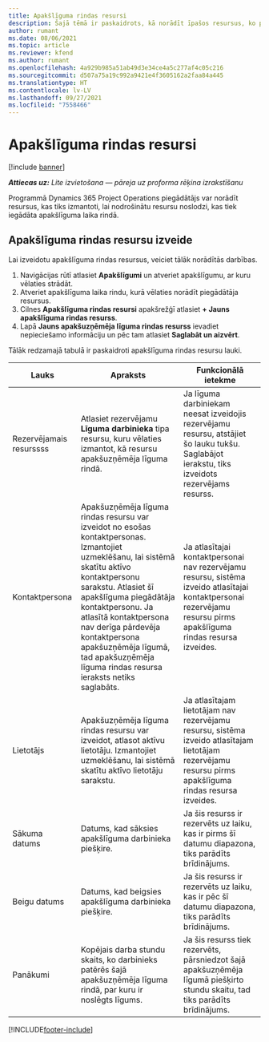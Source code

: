 ```yaml
---
title: Apakšlīguma rindas resursi
description: Šajā tēmā ir paskaidrots, kā norādīt īpašos resursus, ko piegādātājs nodrošina konkrētai apakšlīguma laika rindai.
author: rumant
ms.date: 08/06/2021
ms.topic: article
ms.reviewer: kfend
ms.author: rumant
ms.openlocfilehash: 4a929b985a51ab49d3e34ce4a5c277af4c05c216
ms.sourcegitcommit: d507a75a19c992a9421e4f3605162a2faa84a445
ms.translationtype: HT
ms.contentlocale: lv-LV
ms.lasthandoff: 09/27/2021
ms.locfileid: "7558466"
---
```

# <a name="subcontract-line-resources"></a>Apakšlīguma rindas resursi

[!include [banner](../../includes/dataverse-preview.md)]

_**Attiecas uz:** Lite izvietošana — pāreja uz proforma rēķina izrakstīšanu_

Programmā Dynamics 365 Project Operations piegādātājs var norādīt resursus, kas tiks izmantoti, lai nodrošinātu resursu noslodzi, kas tiek iegādāta apakšlīguma laika rindā.

## <a name="create-subcontract-line-resources"></a>Apakšlīguma rindas resursu izveide

Lai izveidotu apakšlīguma rindas resursus, veiciet tālāk norādītās darbības.

1. Navigācijas rūtī atlasiet **Apakšlīgumi** un atveriet apakšlīgumu, ar kuru vēlaties strādāt.
2. Atveriet apakšlīguma laika rindu, kurā vēlaties norādīt piegādātāja resursus.
3. Cilnes **Apakšlīguma rindas resursi** apakšrežģī atlasiet **+ Jauns apakšlīguma rindas resurss**.
4. Lapā **Jauns apakšuzņēmēja līguma rindas resurss** ievadiet nepieciešamo informāciju un pēc tam atlasiet **Saglabāt un aizvērt**.

Tālāk redzamajā tabulā ir paskaidroti apakšlīguma rindas resursu lauki.

| Lauks | Apraksts | Funkcionālā ietekme |
| ----- | ----------- | ----------------- |
| Rezervējamais resurssss | Atlasiet rezervējamu **Līguma darbinieka** tipa resursu, kuru vēlaties izmantot, kā resursu apakšuzņēmēja līguma rindā.| Ja līguma darbiniekam neesat izveidojis rezervējamu resursu, atstājiet šo lauku tukšu. Saglabājot ierakstu, tiks izveidots rezervējams resurss.  |
| Kontaktpersona | Apakšuzņēmēja līguma rindas resursu var izveidot no esošas kontaktpersonas. Izmantojiet uzmeklēšanu, lai sistēmā skatītu aktīvo kontaktpersonu sarakstu. Atlasiet šī apakšlīguma piegādātāja kontaktpersonu. Ja atlasītā kontaktpersona nav derīga pārdevēja kontaktpersona apakšuzņēmēja līgumā, tad apakšuzņēmēja līguma rindas resursa ieraksts netiks saglabāts.| Ja atlasītajai kontaktpersonai nav rezervējamu resursu, sistēma izveido atlasītajai kontaktpersonai rezervējamu resursu pirms apakšlīguma rindas resursa izveides. |
| Lietotājs | Apakšuzņēmēja līguma rindas resursu var izveidot, atlasot aktīvu lietotāju. Izmantojiet uzmeklēšanu, lai sistēmā skatītu aktīvo lietotāju sarakstu.| Ja atlasītajam lietotājam nav rezervējamu resursu, sistēma izveido atlasītajam lietotājam rezervējamu resursu pirms apakšlīguma rindas resursa izveides. |
| Sākuma datums | Datums, kad sāksies apakšlīguma darbinieka piešķire.| Ja šis resurss ir rezervēts uz laiku, kas ir pirms šī datumu diapazona, tiks parādīts brīdinājums. |
| Beigu datums | Datums, kad beigsies apakšlīguma darbinieka piešķire.| Ja šis resurss ir rezervēts uz laiku, kas ir pēc šī datumu diapazona, tiks parādīts brīdinājums. |
| Panākumi | Kopējais darba stundu skaits, ko darbinieks patērēs šajā apakšuzņēmēja līguma rindā, par kuru ir noslēgts līgums.| Ja šis resurss tiek rezervēts, pārsniedzot šajā apakšuzņēmēja līgumā piešķirto stundu skaitu, tad tiks parādīts brīdinājums. |


[!INCLUDE[footer-include](../../includes/footer-banner.md)]
